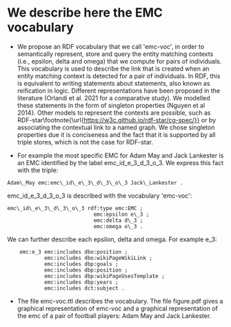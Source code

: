 # We describe here the EMC vocabulary

- We propose an RDF vocabulary that we call 'emc-voc', in order to semantically represent, store and query the entity matching contexts (i.e.,  epsilon, delta and omega) that we compute for pairs of individuals. 
This vocabulary is used to describe the link that is created when an entity matching context is detected for a pair of individuals. 
In RDF, this is equivalent to writing statements about statements, also known as reification in logic. 
Different representations have been proposed in the literature (Orlandi et al. 2021 for a comparative study). 
We modelled these statements in the form of singleton properties (Nguyen et al 2014}. 
Other models to represent the contexts are possible, such as RDF-star\footnote{\url{https://w3c.github.io/rdf-star/cg-spec/}} or by associating the contextual link to a named graph. 
We chose singleton properties due it is conciseness and the fact that it is supported by all triple stores, which is not the case for RDF-star. 

- For example the most specific EMC for Adam May and Jack Lankester is an EMC identified by the label emc\_id\_e\_3\_d\_3\_o\_3.
We express this fact with the triple:

```
Adam\_May emc:emc\_id\_e\_3\_d\_3\_o\_3 Jack\_Lankester .
```

emc\_id\_e\_3\_d\_3\_o\_3 is described with the vocabulary 'emc-voc':

```
emc\_id\_e\_3\_d\_3\_o\_3 rdf:type emc:EMC ;
                            emc:epsilon e\_3 ;
                            emc:delta d\_3 ;
                            emc:omega o\_3 .   
```

We can further describe each epsilon, delta and omega. 
For example e\_3:

```
    emc:e_3 emc:includes dbo:position ;
            emc:includes dbo:wikiPageWikiLink ;
            emc:includes dbp:goals ;
	        emc:includes dbp:position ;
            emc:includes dbp:wikiPageUsesTemplate ;
            emc:includes dbp:years ;
	        emc:includes dct:subject .
```

- The file emc-voc.ttl describes the vocabulary. 
The file figure.pdf gives a graphical representation of emc-voc and a graphical representation of the
emc of a pair of football players: Adam May and Jack Lankester.


